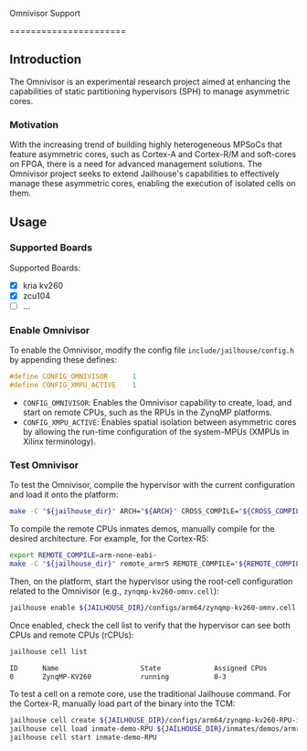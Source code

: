 Omnivisor Support

======================

Introduction
------------

The Omnivisor is an experimental research project aimed at enhancing the 
capabilities of static partitioning hypervisors (SPH) to manage asymmetric 
cores.

### Motivation
With the increasing trend of building highly heterogeneous MPSoCs that feature
asymmetric cores, such as Cortex-A and Cortex-R/M and soft-cores on FPGA, there 
is a need for advanced management solutions. The Omnivisor project seeks to 
extend Jailhouse's capabilities to effectively manage these asymmetric cores, 
enabling the execution of isolated cells on them.

Usage
-----

### Supported Boards
Supported Boards:

- [x] kria kv260
- [x] zcu104
- [ ] ...

### Enable Omnivisor
To enable the Omnivisor, modify the config file `include/jailhouse/config.h` 
by appending these defines:

```c
#define CONFIG_OMNIVISOR      1
#define CONFIG_XMPU_ACTIVE    1
```

- `CONFIG_OMNIVISOR`: Enables the Omnivisor capability to create, load, and 
                      start on remote CPUs, such as the RPUs in the ZynqMP 
                      platforms.
- `CONFIG_XMPU_ACTIVE`: Enables spatial isolation between asymmetric cores 
                      by allowing the run-time configuration of the system-MPUs 
                      (XMPUs in Xilinx terminology).

### Test Omnivisor
To test the Omnivisor, compile the hypervisor with the current configuration 
and load it onto the platform:

```sh
make -C "${jailhouse_dir}" ARCH="${ARCH}" CROSS_COMPILE="${CROSS_COMPILE}" KDIR="${linux_dir}"
```

To compile the remote CPUs inmates demos, manually compile for the desired 
architecture. For example, for the Cortex-R5:

```sh
export REMOTE_COMPILE=arm-none-eabi-
make -C "${jailhouse_dir}" remote_armr5 REMOTE_COMPILE="${REMOTE_COMPILE}"
```

Then, on the platform, start the hypervisor using the root-cell configuration 
related to the Omnivisor (e.g., `zynqmp-kv260-omnv.cell`):

```sh
jailhouse enable ${JAILHOUSE_DIR}/configs/arm64/zynqmp-kv260-omnv.cell
```

Once enabled, check the cell list to verify that the hypervisor can see both 
CPUs and remote CPUs (rCPUs):

```sh
jailhouse cell list

ID      Name                    State             Assigned CPUs           Assigned rCPUs          Failed CPUs             
0       ZynqMP-KV260            running           0-3                     0-2   
```

To test a cell on a remote core, use the traditional Jailhouse command. For the Cortex-R, manually load part of the binary into the TCM:

```sh
jailhouse cell create ${JAILHOUSE_DIR}/configs/arm64/zynqmp-kv260-RPU-inmate-demo.cell
jailhouse cell load inmate-demo-RPU ${JAILHOUSE_DIR}/inmates/demos/armr5/baremetal-demo_tcm.bin -a 0xffe00000 ${JAILHOUSE_DIR}/inmates/demos/armr5/baremetal-demo.bin
jailhouse cell start inmate-demo-RPU
```
